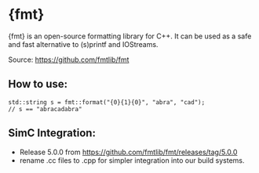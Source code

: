 {fmt}
=====

{fmt} is an open-source formatting library for C++. It can be used as a safe and fast alternative to (s)printf and IOStreams.

Source: https://github.com/fmtlib/fmt

How to use:
-----------
```
std::string s = fmt::format("{0}{1}{0}", "abra", "cad");
// s == "abracadabra"
```

SimC Integration:
-----------------
* Release 5.0.0 from https://github.com/fmtlib/fmt/releases/tag/5.0.0
* rename .cc files to .cpp for simpler integration into our build systems.
